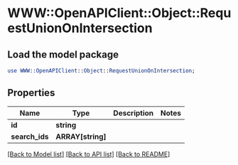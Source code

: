 # WWW::OpenAPIClient::Object::RequestUnionOnIntersection

## Load the model package
```perl
use WWW::OpenAPIClient::Object::RequestUnionOnIntersection;
```

## Properties
Name | Type | Description | Notes
------------ | ------------- | ------------- | -------------
**id** | **string** |  | 
**search_ids** | **ARRAY[string]** |  | 

[[Back to Model list]](../README.md#documentation-for-models) [[Back to API list]](../README.md#documentation-for-api-endpoints) [[Back to README]](../README.md)


